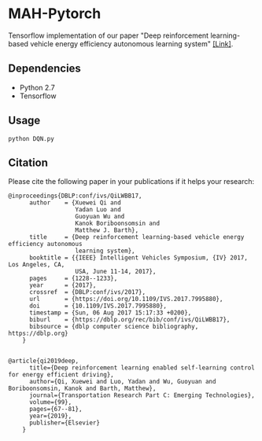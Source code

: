 # MAH-Pytorch
Tensorflow implementation of our paper "Deep reinforcement learning-based vehicle energy efficiency autonomous learning system" [[Link]](https://ieeexplore.ieee.org/abstract/document/7995880). 

## Dependencies
- Python 2.7
- Tensorflow


## Usage

```shell
python DQN.py
```

## Citation
Please cite the following paper in your publications if it helps your research:
    
    @inproceedings{DBLP:conf/ivs/QiLWBB17,
          author    = {Xuewei Qi and
                       Yadan Luo and
                       Guoyuan Wu and
                       Kanok Boriboonsomsin and
                       Matthew J. Barth},
          title     = {Deep reinforcement learning-based vehicle energy efficiency autonomous
                       learning system},
          booktitle = {{IEEE} Intelligent Vehicles Symposium, {IV} 2017, Los Angeles, CA,
                       USA, June 11-14, 2017},
          pages     = {1228--1233},
          year      = {2017},
          crossref  = {DBLP:conf/ivs/2017},
          url       = {https://doi.org/10.1109/IVS.2017.7995880},
          doi       = {10.1109/IVS.2017.7995880},
          timestamp = {Sun, 06 Aug 2017 15:17:33 +0200},
          biburl    = {https://dblp.org/rec/bib/conf/ivs/QiLWBB17},
          bibsource = {dblp computer science bibliography, https://dblp.org}
        }
        
        
    @article{qi2019deep,
          title={Deep reinforcement learning enabled self-learning control for energy efficient driving},
          author={Qi, Xuewei and Luo, Yadan and Wu, Guoyuan and Boriboonsomsin, Kanok and Barth, Matthew},
          journal={Transportation Research Part C: Emerging Technologies},
          volume={99},
          pages={67--81},
          year={2019},
          publisher={Elsevier}
        }
